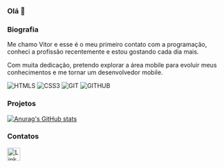 ### Olá 👋

### Biografia

Me chamo Vitor e esse é o meu primeiro contato com a programação, conheci a profissão recentemente e estou gostando cada dia mais.

Com muita dedicação, pretendo explorar a área mobile para evoluir meus conhecimentos e me tornar um desenvolvedor mobile.

![HTMLS](https://img.shields.io/badge/HTML5-E34F26?style=for-the-badge&logo=html5&logoColor=white)
![CSS3](https://img.shields.io/badge/CSS3-1572B6?style=for-the-badge&logo=css3&logoColor=white)
![GIT](https://img.shields.io/badge/GIT-E44C30?style=for-the-badge&logo=git&logoColor=white)
![GITHUB](https://img.shields.io/badge/GitHub-100000?style=for-the-badge&logo=github&logoColor=white)

### Projetos

[![Anurag's GitHub stats](https://github-readme-stats.vercel.app/api?username=vmsilva3&theme=dark)](https://github.com/anuraghazra/github-readme-stats)

### Contatos

[<img src='https://img.shields.io/badge/LinkedIn-0077B5?style=for-the-badge&logo=linkedin&logoColor=white' alt='Linkedin' height='30'>](https://www.linkedin.com/in/vitor-silva-843393175/)
